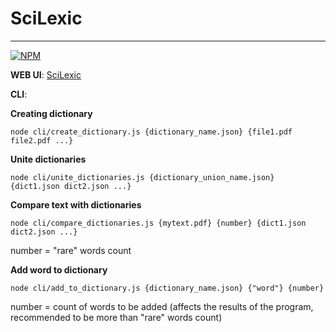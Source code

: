 # SciLexic
______________________________________

[![NPM](https://nodei.co/npm/scilexic.png?downloads=true&stars=true)](https://nodei.co/npm/scilexic/)

**WEB UI**: [SciLexic](https://scilexic.github.io/)

**CLI**:

**Creating dictionary**

```
node cli/create_dictionary.js {dictionary_name.json} {file1.pdf file2.pdf ...}
```

**Unite dictionaries**

```
node cli/unite_dictionaries.js {dictionary_union_name.json} {dict1.json dict2.json ...}
```

**Compare text with dictionaries**

```
node cli/compare_dictionaries.js {mytext.pdf} {number} {dict1.json dict2.json ...}
```
number = "rare" words count

**Add word to dictionary**

```
node cli/add_to_dictionary.js {dictionary_name.json} {"word"} {number}
```
number = count of words to be added (affects the results of the program, recommended to be more than "rare" words count)
